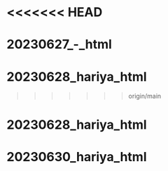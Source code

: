 <<<<<<< HEAD
=======
# 20230627_-_html
# 20230628_hariya_html
>>>>>>> origin/main
# 20230628_hariya_html
# 20230630_hariya_html
